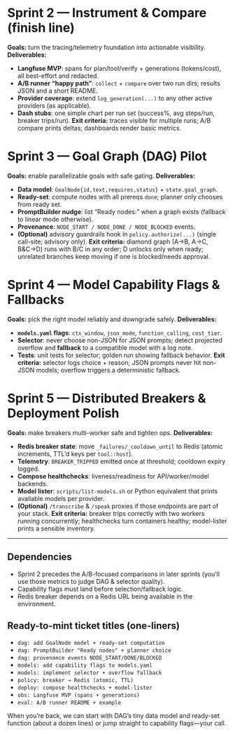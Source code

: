 # Sprint 2 — Instrument & Compare (finish line)

**Goals:** turn the tracing/telemetry foundation into actionable visibility.
**Deliverables:**

* **Langfuse MVP**: spans for plan/tool/verify + generations (tokens/cost), all best-effort and redacted.
* **A/B runner “happy path”**: `collect` + `compare` over two run dirs; results JSON and a short README.
* **Provider coverage**: extend `log_generation(...)` to any other active providers (as applicable).
* **Dash stubs**: one simple chart per run set (success%, avg steps/run, breaker trips/run).
  **Exit criteria:** traces visible for multiple runs; A/B compare prints deltas; dashboards render basic metrics.

# Sprint 3 — Goal Graph (DAG) Pilot

**Goals:** enable parallelizable goals with safe gating.
**Deliverables:**

* **Data model**: `GoalNode{id,text,requires,status}` + `state.goal_graph`.
* **Ready-set**: compute nodes with all prereqs `done`; planner only chooses from ready set.
* **PromptBuilder nudge**: list “Ready nodes:” when a graph exists (fallback to linear mode otherwise).
* **Provenance**: `NODE_START / NODE_DONE / NODE_BLOCKED` events.
* **(Optional)** advisory guardrails hook in `policy.authorize(...)` (single call-site; advisory only).
  **Exit criteria:** diamond graph (A→B, A→C, B\&C→D) runs with B/C in any order; D unlocks only when ready; unrelated branches keep moving if one is blocked/needs approval.

# Sprint 4 — Model Capability Flags & Fallbacks

**Goals:** pick the right model reliably and downgrade safely.
**Deliverables:**

* **`models.yaml` flags**: `ctx_window`, `json_mode`, `function_calling`, `cost_tier`.
* **Selector**: never choose non-JSON for JSON prompts; detect projected overflow and **fallback** to a compatible model with a log note.
* **Tests**: unit tests for selector; golden run showing fallback behavior.
  **Exit criteria:** selector logs choice + reason; JSON prompts never hit non-JSON models; overflow triggers a deterministic fallback.

# Sprint 5 — Distributed Breakers & Deployment Polish

**Goals:** make breakers multi-worker safe and tighten ops.
**Deliverables:**

* **Redis breaker state**: move `_failures/_cooldown_until` to Redis (atomic increments, TTL’d keys per `tool::host`).
* **Telemetry**: `BREAKER_TRIPPED` emitted once at threshold; cooldown expiry logged.
* **Compose healthchecks**: liveness/readiness for API/worker/model backends.
* **Model lister**: `scripts/list-models.sh` or Python equivalent that prints available models per provider.
* **(Optional)** `/transcribe` & `/speak` proxies if those endpoints are part of your stack.
  **Exit criteria:** breaker trips correctly with two workers running concurrently; healthchecks turn containers healthy; model-lister prints a sensible inventory.

---

## Dependencies

* Sprint 2 precedes the A/B-focused comparisons in later sprints (you’ll use those metrics to judge DAG & selector quality).
* Capability flags must land before selection/fallback logic.
* Redis breaker depends on a Redis URL being available in the environment.

## Ready-to-mint ticket titles (one-liners)

* `dag: add GoalNode model + ready-set computation`
* `dag: PromptBuilder "Ready nodes" + planner choice`
* `dag: provenance events NODE_START/DONE/BLOCKED`
* `models: add capability flags to models.yaml`
* `models: implement selector + overflow fallback`
* `policy: breaker → Redis (atomic, TTL)`
* `deploy: compose healthchecks + model-lister`
* `obs: Langfuse MVP (spans + generations)`
* `eval: A/B runner README + example`

When you’re back, we can start with DAG’s tiny data model and ready-set function (about a dozen lines) or jump straight to capability flags—your call.
